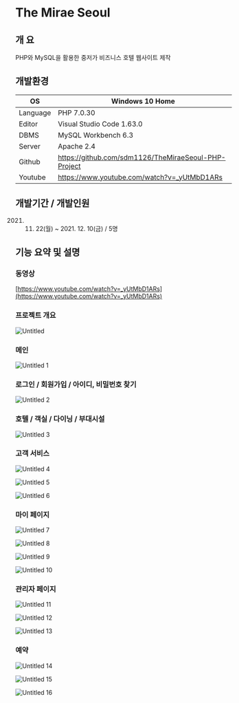 # The Mirae Seoul

## 개 요

PHP와 MySQL을 활용한 중저가 비즈니스 호텔 웹사이트 제작

## 개발환경

| OS | Windows 10 Home |
| --- | --- |
| Language | PHP 7.0.30 |
| Editor | Visual Studio Code 1.63.0 |
| DBMS | MySQL Workbench 6.3 |
| Server | Apache 2.4 |
| Github | https://github.com/sdm1126/TheMiraeSeoul-PHP-Project |
| Youtube | https://www.youtube.com/watch?v=_yUtMbD1ARs |

## 개발기간 / 개발인원

2021. 11. 22(월) ~ 2021. 12. 10(금) / 5명

## 기능 요약 및 설명

### 동영상

[https://www.youtube.com/watch?v=_yUtMbD1ARs](https://www.youtube.com/watch?v=_yUtMbD1ARs)

### 프로젝트 개요

![Untitled](https://user-images.githubusercontent.com/89497150/148702365-66e6f640-061a-48b2-8c52-452334a3271c.png)

### 메인

![Untitled 1](https://user-images.githubusercontent.com/89497150/148702372-07fba738-63c6-454f-aa41-2dcfee9d2b34.png)

### 로그인 / 회원가입 / 아이디, 비밀번호 찾기

![Untitled 2](https://user-images.githubusercontent.com/89497150/148702374-447e4500-ee3d-483e-9f54-c3c99d5f41c1.png)

### 호텔 / 객실 / 다이닝 / 부대시설

![Untitled 3](https://user-images.githubusercontent.com/89497150/148702375-f5e3338d-e737-4a7b-922e-a85eba48bd26.png)

### 고객 서비스

![Untitled 4](https://user-images.githubusercontent.com/89497150/148702376-ca9029b6-67b6-453c-9578-2924fd4de4c3.png)

![Untitled 5](https://user-images.githubusercontent.com/89497150/148702377-d2dddde4-75dd-41a9-a73f-c426a9312e30.png)

![Untitled 6](https://user-images.githubusercontent.com/89497150/148702378-91ceb57a-fabf-41cf-8a82-d2bb55d8f569.png)

### 마이 페이지

![Untitled 7](https://user-images.githubusercontent.com/89497150/148702379-fb9a2db8-6dde-47d7-9998-f8bf1b0eb716.png)

![Untitled 8](https://user-images.githubusercontent.com/89497150/148702381-336ea856-3d98-4d82-97f2-0258191f6cc8.png)

![Untitled 9](https://user-images.githubusercontent.com/89497150/148702382-2ba60495-ea0f-4ea6-a5b3-a3a05cb3f878.png)

![Untitled 10](https://user-images.githubusercontent.com/89497150/148702384-6fc24aca-cdcd-4ac0-9907-ebccd378f3c9.png)

### 관리자 페이지

![Untitled 11](https://user-images.githubusercontent.com/89497150/148702385-e8997e35-0f8b-456e-a8b3-77f1b280dafa.png)

![Untitled 12](https://user-images.githubusercontent.com/89497150/148702386-adab63e6-2e09-4912-946d-02fc94361d21.png)

![Untitled 13](https://user-images.githubusercontent.com/89497150/148702387-b5a25481-8b25-404a-a6b9-7c5ad4479f5b.png)

### 예약

![Untitled 14](https://user-images.githubusercontent.com/89497150/148702391-e318d371-a6da-4fe5-ab76-030daa5cd38e.png)

![Untitled 15](https://user-images.githubusercontent.com/89497150/148702392-e8ff1fad-f816-47e2-9a01-73da3c9b17ab.png)

![Untitled 16](https://user-images.githubusercontent.com/89497150/148702370-e93ec908-5586-4bb3-8e75-9ac3a3982188.png)
